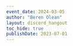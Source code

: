 ```yaml
---
event_date: 2024-03-05
author: "Beren Olean"
layout: discord_hangout
toc_hide: true
publishDate: 2023-07-01
---
```


